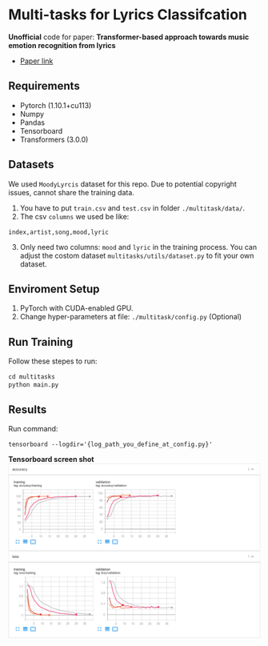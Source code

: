 #  Multi-tasks for Lyrics Classifcation
**Unofficial** code for paper: **Transformer-based approach towards music emotion recognition from lyrics**

* [Paper link](https://arxiv.org/abs/2101.02051)

## Requirements
* Pytorch (1.10.1+cu113)
* Numpy
* Pandas
* Tensorboard
* Transformers (3.0.0)

## Datasets
We used `MoodyLyrcis` dataset for this repo. Due to potential copyright issues, cannot share the training data.
1. You have to put `train.csv` and `test.csv` in folder `./multitask/data/`.
2. The csv `columns` we used be like:
```
index,artist,song,mood,lyric
```
3. Only need two columns: `mood` and `lyric` in the training process. You can adjust the costom dataset `multitasks/utils/dataset.py` to fit your own dataset.

## Enviroment Setup
1. PyTorch with CUDA-enabled GPU.
2. Change hyper-parameters at file: `./multitask/config.py` (Optional)

## Run Training
Follow these stepes to run:
```
cd multitasks
python main.py
```

## Results
Run command:
```
tensorboard --logdir='{log_path_you_define_at_config.py}'
```

**Tensorboard screen shot**
<img src=".images/results-screen-shot.png" width="1000" height="auto" />
